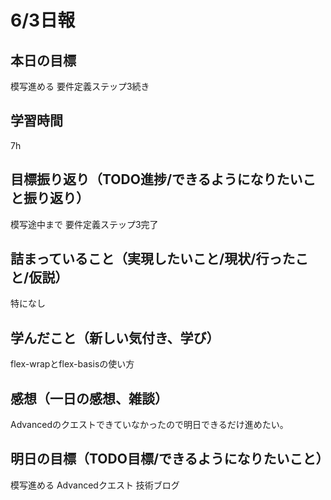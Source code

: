 # 6/3日報
## 本日の目標
模写進める
要件定義ステップ3続き
## 学習時間
7h
## 目標振り返り（TODO進捗/できるようになりたいこと振り返り）
模写途中まで
要件定義ステップ3完了
## 詰まっていること（実現したいこと/現状/行ったこと/仮説）
特になし
## 学んだこと（新しい気付き、学び）
flex-wrapとflex-basisの使い方
## 感想（一日の感想、雑談）
Advancedのクエストできていなかったので明日できるだけ進めたい。
## 明日の目標（TODO目標/できるようになりたいこと）
模写進める
Advancedクエスト
技術ブログ
